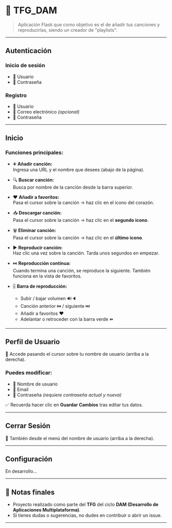 # 🎵 TFG_DAM

> Aplicación Flask que como objetivo es el de añadir tus canciones y reproducirlas, siendo un creador de "playlists".  

---

## Autenticación

### Inicio de sesión
- 👤 Usuario  
- 🔑 Contraseña

### Registro
- 👤 Usuario  
- 📧 Correo electrónico *(opcional)*  
- 🔑 Contraseña

---

## Inicio

### Funciones principales:
- ➕ **Añadir canción:**  
  Ingresa una URL y el nombre que desees (abajo de la página).

- 🔍 **Buscar canción:**  
  Busca por nombre de la canción desde la barra superior.

- ❤️ **Añadir a favoritos:**  
  Pasa el cursor sobre la canción → haz clic en el icono del corazón.

- 📥 **Descargar canción:**  
  Pasa el cursor sobre la canción → haz clic en el **segundo icono**.

- 🗑️ **Eliminar canción:**  
  Pasa el cursor sobre la canción → haz clic en el **último icono**.

- ▶️ **Reproducir canción:**  
  Haz clic una vez sobre la canción. Tarda unos segundos en empezar.

- ⏭️ **Reproducción continua:**  
  Cuando termina una canción, se reproduce la siguiente. También funciona en la vista de favoritos.

- 🎚️ **Barra de reproducción:**
  - Subir / bajar volumen 🔊🔈  
  - Canción anterior ⏮️ / siguiente ⏭️  
  - Añadir a favoritos ❤️  
  - Adelantar o retroceder con la barra verde ⏩

---

## Perfil de Usuario

📍 Accede pasando el cursor sobre tu nombre de usuario (arriba a la derecha).  

### Puedes modificar:
- 🧾 Nombre de usuario  
- 📧 Email  
- 🔐 Contraseña *(requiere contraseña actual y nueva)*

✅ Recuerda hacer clic en **Guardar Cambios** tras editar tus datos.

---

## Cerrar Sesión

📍 También desde el menú del nombre de usuario (arriba a la derecha).

---

## Configuración

En desarrollo...

---

## 📌 Notas finales

- Proyecto realizado como parte del **TFG** del ciclo **DAM (Desarrollo de Aplicaciones Multiplataforma)**.
- Si tienes dudas o sugerencias, no dudes en contribuir o abrir un issue.

---
